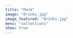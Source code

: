 ```yaml
---
title: "Ποτά"
image: "drinks.jpg"
image_featured: "drinks.jpg"
menu: "collections"
show: true
---
```



